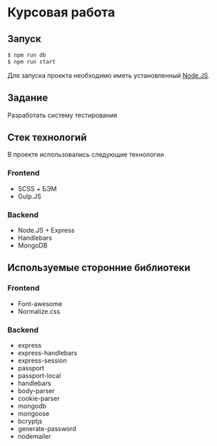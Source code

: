 # Курсовая работа

## Запуск

```sh
$ npm run db
$ npm run start
```

Для запуска проекта необходимо иметь установленный [Node.JS](https://nodejs.org/en/).

## Задание

Разработать систему тестирования

## Стек технологий

В проекте использовались следующие технологии

### Frontend

* SCSS + БЭМ
* Gulp.JS

### Backend

* Node.JS + Express
* Handlebars
* MongoDB

## Используемые сторонние библиотеки

### Frontend

* Font-awesome
* Normalize.css

### Backend

* express
* express-handlebars
* express-session
* passport
* passport-local
* handlebars
* body-parser
* cookie-parser
* mongodb
* mongoose
* bcryptjs
* generate-password
* nodemailer